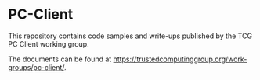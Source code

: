 # PC-Client

This repository contains code samples and write-ups published by the TCG PC Client working group.

The documents can be found at https://trustedcomputinggroup.org/work-groups/pc-client/.
